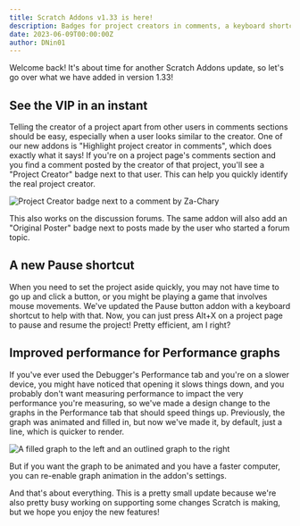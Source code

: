 ```yaml
---
title: Scratch Addons v1.33 is here!
description: Badges for project creators in comments, a keyboard shortcut for pausing, and more!
date: 2023-06-09T00:00:00Z
author: DNin01
---
```


Welcome back! It's about time for another Scratch Addons update, so let's go over what we have added in version 1.33!

## See the VIP in an instant

Telling the creator of a project apart from other users in comments sections should be easy, especially when a user looks similar to the creator. One of our new addons is "Highlight project creator in comments", which does exactly what it says! If you're on a project page's comments section and you find a comment posted by the creator of that project, you'll see a "Project Creator" badge next to that user. This can help you quickly identify the real project creator.

![Project Creator badge next to a comment by Za-Chary](/assets/img/blog/v1-33-released/creator-badge-comments.png)

This also works on the discussion forums. The same addon will also add an "Original Poster" badge next to posts made by the user who started a forum topic.

## A new Pause shortcut

When you need to set the project aside quickly, you may not have time to go up and click a button, or you might be playing a game that involves mouse movements. We've updated the Pause button addon with a keyboard shortcut to help with that. Now, you can just press Alt+X on a project page to pause and resume the project! Pretty efficient, am I right?

## Improved performance for Performance graphs

If you've ever used the Debugger's Performance tab and you're on a slower device, you might have noticed that opening it slows things down, and you probably don't want measuring performance to impact the very performance you're measuring, so we've made a design change to the graphs in the Performance tab that should speed things up. Previously, the graph was animated and filled in, but now we've made it, by default, just a line, which is quicker to render.

![A filled graph to the left and an outlined graph to the right](/assets/img/blog/v1-33-released/graph-fill-vs-line.png)

But if you want the graph to be animated and you have a faster computer, you can re-enable graph animation in the addon's settings.

And that's about everything. This is a pretty small update because we're also pretty busy working on supporting some changes Scratch is making, but we hope you enjoy the new features!
